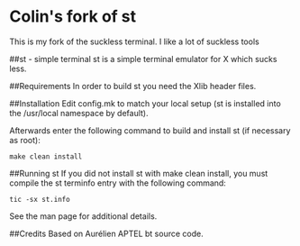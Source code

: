 # Colin's fork of st
This is my fork of the suckless terminal. I like a lot of suckless tools

##st - simple terminal
st is a simple terminal emulator for X which sucks less.


##Requirements
In order to build st you need the Xlib header files.


##Installation
Edit config.mk to match your local setup (st is installed into
the /usr/local namespace by default).

Afterwards enter the following command to build and install st (if
necessary as root):

    make clean install


##Running st
If you did not install st with make clean install, you must compile
the st terminfo entry with the following command:

    tic -sx st.info

See the man page for additional details.

##Credits
Based on Aurélien APTEL <aurelien dot aptel at gmail dot com> bt source code.

